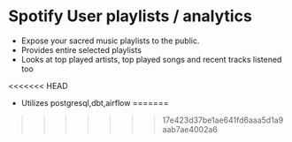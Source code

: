 # Spotify User playlists / analytics

- Expose your sacred music playlists to the public.
- Provides entire selected playlists
- Looks at top played artists, top played songs and recent tracks listened too

<<<<<<< HEAD
- Utilizes postgresql,dbt,airflow
=======


>>>>>>> 17e423d37be1ae641fd6aaa5d1a9aab7ae4002a6
